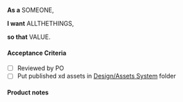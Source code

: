 **As a** SOMEONE,

<!-- Who is the storyteller? -->

**I want** ALLTHETHINGS,

<!-- Describe the want/need in as few words as possible. Avoid the "how". -->

**so that** VALUE.

<!-- What is the value to the storyteller? -->

#### Acceptance Criteria

- [ ] Reviewed by PO
- [ ] Put published xd assets in [Design/Assets System](https://drive.google.com/drive/folders/1zoX3-EN6i4-fkD3ean9_l5ycBrFc4162?usp=drive_link) folder

#### Product notes
